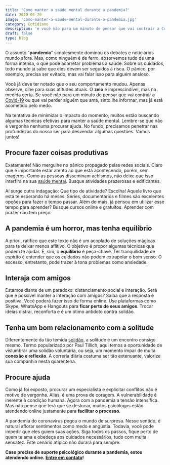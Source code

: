 ```yaml
---
title: 'Como manter a saúde mental durante a pandemia?'
date: 2020-05-29
image: 'como-manter-a-saude-mental-durante-a-pandemia.jpg'
category: Cotidiano
description: 'e você não para um minuto de pensar que vai contrair a Covid-19 ou que vai perder alguém que ama, é melhor ler este artigo.'
draft: false
type: blog
---
```


O assunto “**pandemia**” simplesmente dominou os debates e noticiários mundo afora. Mas, como ninguém é de ferro, absorvemos tudo de uma forma intensa, o que pode acarretar problemas à saúde. Sobre os cuidados, todo mundo já sabe que eles devem ser seguidos à risca. O pânico, por exemplo, precisa ser evitado, mas vai falar isso para alguém ansioso.

Você já deve ter notado que o seu comportamento mudou. Apenas observe, olhe para suas atitudes atuais. O **zelo** é imprescindível, mas na medida certa. Se você não para um minuto de pensar que vai contrair a [Covid-19](/como-lidar-com-a-histeria-coletiva-por-conta-da-covid-19/) ou que vai perder alguém que ama, sinto lhe informar, mas já está acometido pelo medo.

Na tentativa de minimizar o impacto do momento, muitos estão buscando algumas técnicas efetivas para manter a saúde mental. Lembre-se que não é vergonha nenhuma procurar ajuda. No fundo, precisamos penetrar nas profundezas do nosso ser para desvendar algumas questões. Vamos juntos!

## **Procure fazer coisas produtivas**

Exatamente! Não mergulhe no pânico propagado pelas redes sociais. Claro que é importante estar atento ao que está acontecendo, porém, sem exageros. Como as pessoas disseminam achismos, não deixe que isso interfira na sua [saúde mental](/12-dicas-saude-mental-quarentena/). Busque atividades prazerosas e edificantes.

Aí surge outra indagação: Que tipo de atividade? Escolha! Aquele livro que está te esperando há meses. Séries, documentários e filmes são excelentes opções para fazer o tempo passar. Além do mais, já pensou em utilizar esse tempo para aprender? Busque cursos online e gratuitos. Aprender com prazer não tem preço.

## **A pandemia é um horror, mas tenha equilíbrio**

A priori, ratifico que este texto não é um acoplado de soluções mágicas para te deixar menos aflitivo. O objetivo é propor algumas técnicas que podem te ajudar. E, sim, o **equilíbrio** é peça-chave. Ter tranquilidade de espírito é entender que os cuidados não podem extrapolar o bom senso. O excesso, entretanto, pode trazer à tona problemas como ansiedade.

## **Interaja com amigos**

Estamos diante de um paradoxo: distanciamento social e interação. Será que é possível manter a interação com amigos? Saiba que a resposta é positiva. Você poderá fazer isso de forma online. Use plataformas como Skype, WhatsApp e Hangouts para **ficar perto de seus amigos**. Trocar ideias distrai, reconforta e é um ótimo antídoto contra solidão.

## **Tenha um bom relacionamento com a solitude**

Diferentemente da tão temida [solidão](/sozinha-e-se-sentir-solitaria/), a solitude é um encontro consigo mesmo. Termo popularizado por Paul Tillich, aqui temos a oportunidade de vislumbrar uma solidão voluntária, ou seja, um momento ímpar de muita **conexão e reflexão**. A correria diária costuma ser tão extenuante, valorize sua companhia nesta quarentena.

## **Procure ajuda**

Como já foi exposto, procurar um especialista e explicitar conflitos não é motivo de vergonha. Aliás, é uma prova de coragem. A vulnerabilidade é inerente à condição humana. Agora com a pandemia a tensão intensifica. Mas não pense que terá que se deslocar, muitos psicólogos estão atendendo online justamente para **facilitar o processo**.

A pandemia do coronavírus pegou o mundo de surpresa. Nesse sentido, é natural aflorar sentimentos como medo e angústia. Todavia, você pode impedir que eles guiem suas ações. Siga todos os passos, fique perto de quem te ama e obedeça aos cuidados necessários, tudo com muita sensatez. Este cenário atípico não durará para sempre.

**Caso precise de suporte psicológico durante a pandemia, estou atendendo online.** [**Entre em contato**](/contato/)**!**
